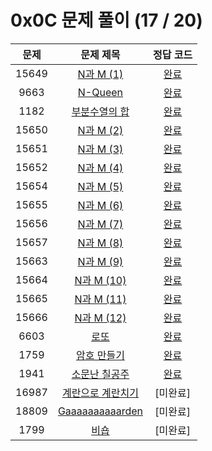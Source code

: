 # 0x0C 문제 풀이 (17 / 20)

| 문제 | 문제 제목 | 정답 코드 |
| :--: | :--: | :--: |
| 15649 | [N과 M (1)](https://www.acmicpc.net/problem/15649) | [완료](./solutions/15649.cpp) |
| 9663 | [N-Queen](https://www.acmicpc.net/problem/9663) | [완료](./solutions/9663.cpp) |
| 1182 | [부분수열의 합](https://www.acmicpc.net/problem/1182) | [완료](./solutions/1182.cpp) |
| 15650 | [N과 M (2)](https://www.acmicpc.net/problem/15650) | [완료](./solutions/15650.cpp) |
| 15651 | [N과 M (3)](https://www.acmicpc.net/problem/15651) | [완료](./solutions/15651.cpp) |
| 15652 | [N과 M (4)](https://www.acmicpc.net/problem/15652) | [완료](./solutions/15652.cpp) |
| 15654 | [N과 M (5)](https://www.acmicpc.net/problem/15654) | [완료](./solutions/15654.cpp) |
| 15655 | [N과 M (6)](https://www.acmicpc.net/problem/15655) | [완료](./solutions/15655.cpp) |
| 15656 | [N과 M (7)](https://www.acmicpc.net/problem/15656) | [완료](./solutions/15656.cpp) |
| 15657 | [N과 M (8)](https://www.acmicpc.net/problem/15657) | [완료](./solutions/15657.cpp) |
| 15663 | [N과 M (9)](https://www.acmicpc.net/problem/15663) | [완료](./solutions/15663.cpp) |
| 15664 | [N과 M (10)](https://www.acmicpc.net/problem/15664) | [완료](./solutions/15664.cpp) |
| 15665 | [N과 M (11)](https://www.acmicpc.net/problem/15665) | [완료](./solutions/15665.cpp) |
| 15666 | [N과 M (12)](https://www.acmicpc.net/problem/15666) | [완료](./solutions/15666.cpp) |
| 6603 | [로또](https://www.acmicpc.net/problem/6603) | [완료](./solutions/6603.cpp) |
| 1759 | [암호 만들기](https://www.acmicpc.net/problem/1759) | [완료](./solutions/1759.cpp) |
| 1941 | [소문난 칠공주](https://www.acmicpc.net/problem/1941) | [완료](./solutions/1941.cpp) |
| 16987 | [계란으로 계란치기](https://www.acmicpc.net/problem/16987) | [미완료] |
| 18809 | [Gaaaaaaaaaarden](https://www.acmicpc.net/problem/18809) | [미완료] |
| 1799 | [비숍](https://www.acmicpc.net/problem/1799) | [미완료] |
